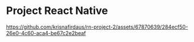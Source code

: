 # Project React Native

https://github.com/krisnafirdaus/rn-project-2/assets/67870639/284ecf50-26e0-4c60-aca4-be67c2e2beaf

